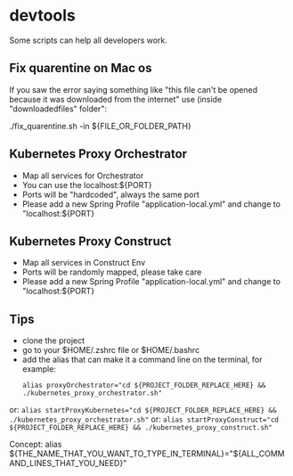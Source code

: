 # devtools

Some scripts can help all developers work.

## Fix quarentine on Mac os

If you saw the error saying something like "this file can't be opened because it was downloaded from the internet" use (inside "downloadedfiles" folder":

./fix_quarentine.sh -in ${FILE_OR_FOLDER_PATH}

## Kubernetes Proxy Orchestrator

- Map all services for Orchestrator
- You can use the localhost:${PORT}
- Ports will be "hardcoded", always the same port
- Please add a new Spring Profile "application-local.yml" and change to "localhost:${PORT}

## Kubernetes Proxy Construct

- Map all services in Construct Env
- Ports will be randomly mapped, please take care
- Please add a new Spring Profile "application-local.yml" and change to "localhost:${PORT}

## Tips

- clone the project
- go to your $HOME/.zshrc file or $HOME/.bashrc
- add the alias that can make it a command line on the terminal, for example:
    ```
    alias proxyOrchestrator="cd ${PROJECT_FOLDER_REPLACE_HERE} && ./kubernetes_proxy_orchestrator.sh"
    ```
or:
    ```
    alias startProxyKubernetes="cd ${PROJECT_FOLDER_REPLACE_HERE} && ./kubernetes_proxy_orchestrator.sh"
    ```
or:
    ```
    alias startProxyConstruct="cd ${PROJECT_FOLDER_REPLACE_HERE} && ./kubernetes_proxy_construct.sh"
    ```

Concept:
alias ${THE_NAME_THAT_YOU_WANT_TO_TYPE_IN_TERMINAL}="${ALL_COMMAND_LINES_THAT_YOU_NEED}"
